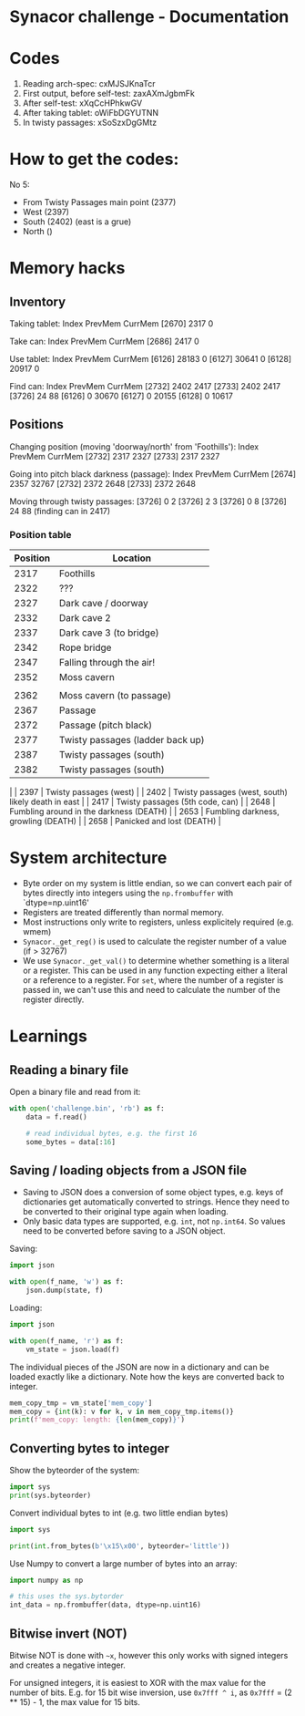 # Synacor challenge - Documentation

# Codes

1. Reading arch-spec: cxMJSJKnaTcr
1. First output, before self-test: zaxAXmJgbmFk
1. After self-test: xXqCcHPhkwGV
1. After taking tablet: oWiFbDGYUTNN
1. In twisty passages: xSoSzxDgGMtz 


# How to get the codes:

No 5: 
- From Twisty Passages main point (2377)
- West (2397)
- South (2402) (east is a grue)
- North ()


# Memory hacks

## Inventory

Taking tablet:
Index   PrevMem CurrMem
[2670]  2317    0

Take can:
Index   PrevMem CurrMem
[2686]  2417    0

Use tablet:
Index   PrevMem CurrMem
[6126]  28183   0
[6127]  30641   0
[6128]  20917   0

Find can: 
Index   PrevMem CurrMem
[2732]  2402    2417
[2733]  2402    2417
[3726]  24      88
[6126]  0       30670
[6127]  0       20155
[6128]  0       10617

## Positions

Changing position (moving 'doorway/north' from 'Foothills'):
Index   PrevMem CurrMem
[2732]  2317    2327
[2733]  2317    2327

Going into pitch black darkness (passage):
Index   PrevMem CurrMem
[2674]  2357    32767
[2732]  2372    2648
[2733]  2372    2648

Moving through twisty passages:
[3726]  0       2
[3726]  2       3
[3726]  0       8
[3726]  24      88 (finding can in 2417)

### Position table

| Position | Location |
|--|--|
| 2317 | Foothills |
| 2322 | ??? |
| 2327 | Dark cave / doorway |
| 2332 | Dark cave 2 |
| 2337 | Dark cave 3 (to bridge) |
| 2342 | Rope bridge |
| 2347 | Falling through the air! |
| 2352 | Moss cavern |
| | |
| 2362 | Moss cavern (to passage) |
| 2367 | Passage |
| 2372 | Passage (pitch black) |
| 2377 | Twisty passages (ladder back up) |
| 2387 | Twisty passages (south) |
| 2382 | Twisty passages (south) |
|
| 2397 | Twisty passages (west) |
| 2402 | Twisty passages (west, south) likely death in east |
| 2417 | Twisty passages (5th code, can) |
| 2648 | Fumbling around in the darkness (DEATH) |
| 2653 | Fumbling darkness, growling (DEATH) |
| 2658 | Panicked and lost (DEATH) |

# System architecture

- Byte order on my system is little endian, so we can convert each pair of bytes directly into integers using the `np.frombuffer` with `dtype=np.uint16' 
- Registers are treated differently than normal memory.
- Most instructions only write to registers, unless explicitely required (e.g. wmem)
- `Synacor._get_reg()` is used to calculate the register number of a value (if > 32767)
- We use `Synacor._get_val()` to determine whether something is a literal or a register. This can be used in any function expecting either a literal or a reference to a register. For `set`, where the number of a register is passed in, we can't use this and need to calculate the number of the register directly.


# Learnings

## Reading a binary file

Open a binary file and read from it:

```python
with open('challenge.bin', 'rb') as f:
    data = f.read()

    # read individual bytes, e.g. the first 16
    some_bytes = data[:16]
```

## Saving / loading objects from a JSON file

- Saving to JSON does a conversion of some object types, e.g. keys of dictionaries get automatically converted to strings. Hence they need to be converted to their original type again when loading.
- Only basic data types are supported, e.g. `int`, not `np.int64`. So values need to be converted before saving to a JSON object.

Saving: 
```python
import json

with open(f_name, 'w') as f:
    json.dump(state, f)
```

Loading:

```python
import json

with open(f_name, 'r') as f:
    vm_state = json.load(f)
``` 

The individual pieces of the JSON are now in a dictionary and can be loaded exactly like a dictionary. Note how the keys are converted back to integer.

```python
mem_copy_tmp = vm_state['mem_copy']
mem_copy = {int(k): v for k, v in mem_copy_tmp.items()}
print(f'mem_copy: length: {len(mem_copy)}')
```

## Converting bytes to integer

Show the byteorder of the system:

```python
import sys
print(sys.byteorder)
```

Convert individual bytes to int (e.g. two little endian bytes)

```python
import sys

print(int.from_bytes(b'\x15\x00', byteorder='little'))
```

Use Numpy to convert a large number of bytes into an array:

```python
import numpy as np

# this uses the sys.bytorder
int_data = np.frombuffer(data, dtype=np.uint16)
```

## Bitwise invert (NOT)

Bitwise NOT is done with `~x`, however this only works with signed integers and creates a negative integer.

For unsigned integers, it is easiest to XOR with the max value for the number of bits. E.g. for 15 bit wise inversion, use `0x7fff ^ i`, as `0x7fff` = (2 ** 15) - 1, the max value for 15 bits.
